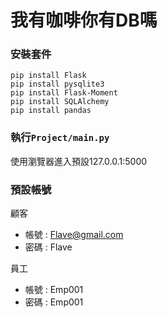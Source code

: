 # 我有咖啡你有DB嗎
### 安裝套件
```=
pip install Flask
pip install pysqlite3
pip install Flask-Moment
pip install SQLAlchemy
pip install pandas
```

### 執行```Project/main.py```

使用瀏覽器進入預設127.0.0.1:5000

### 預設帳號

顧客
 - 帳號 : Flave@gmail.com
 - 密碼 : Flave
 
 
員工
 - 帳號 : Emp001
 - 密碼 : Emp001
